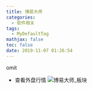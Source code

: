 ```yaml
---
title: 博易大师
categories:
  - 软件相关
tags:
  - MyDefaultTag
mathjax: false
toc: false
date: 2019-11-07 01:26:54
---
```

omit
<!--more-->

* 查看外盘行情
![博易大师_板块](博易大师_板块.png)

